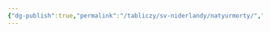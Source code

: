 ```yaml
---
{"dg-publish":true,"permalink":"/tabliczy/sv-niderlandy/natyurmorty/","dgPassFrontmatter":true}
---
```



